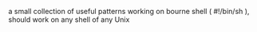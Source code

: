a small collection of useful patterns working on bourne shell ( #!/bin/sh ), should work on any shell of any Unix
